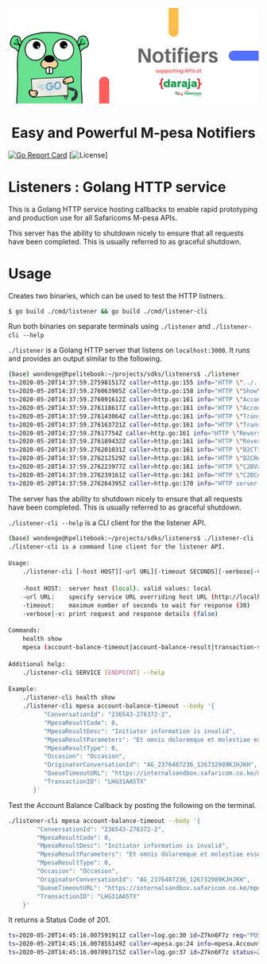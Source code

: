 <p align="center">
<img src="src/img/MpesaNotifiers.png" alt="M-pesa Notifiers" title="M-pesa Notifiers" />
</p>
<h1 align="center">Easy and Powerful M-pesa Notifiers</h1>

[![Go Report Card](https://goreportcard.com/badge/wondenge/mpesa-notifiers)](https://goreportcard.com/report/wondenge/mpesa-notifiers)
[![License](https://img.shields.io/badge/license-Apache-blue.svg)]

# Listeners : Golang HTTP service

This is a Golang HTTP service hosting callbacks to enable rapid prototyping and production use for all Safaricoms M-pesa APIs.

This server has the ability to shutdown nicely to ensure that all requests have been completed. This is usually referred to as graceful shutdown.

# Usage

Creates two binaries, which can be used to test the HTTP listners.

```bash
$ go build ./cmd/listener && go build ./cmd/listener-cli
```

Run both binaries on separate terminals using `./listener` and `./listener-cli --help`

`./listener` is a Golang HTTP server that listens on `localhost:3000`. It runs and provides an output similar to the following.

```bash
(base) wondenge@hpelitebook:~/projects/sdks/listeners$ ./listener
ts=2020-05-20T14:37:59.275981517Z caller=http.go:155 info="HTTP \"../../gen/http/openapi.json\" mounted on GET /swagger/swagger.json"
ts=2020-05-20T14:37:59.276063985Z caller=http.go:158 info="HTTP \"Show\" mounted on GET /health/"
ts=2020-05-20T14:37:59.276091612Z caller=http.go:161 info="HTTP \"AccountBalanceTimeout\" mounted on POST /mpesa/accountbalance/v1/timeout"
ts=2020-05-20T14:37:59.276118617Z caller=http.go:161 info="HTTP \"AccountBalanceResultEndpoint\" mounted on POST /mpesa/accountbalance/v1/result"
ts=2020-05-20T14:37:59.276143064Z caller=http.go:161 info="HTTP \"TransactionStatusTimeout\" mounted on POST /mpesa/transactionstatus/v1/timeout"
ts=2020-05-20T14:37:59.276163721Z caller=http.go:161 info="HTTP \"TransactionStatusResultEndpoint\" mounted on POST /mpesa/transactionstatus/v1/result"
ts=2020-05-20T14:37:59.27617754Z caller=http.go:161 info="HTTP \"ReversalTimeout\" mounted on POST /mpesa/reversal/v1/timeout"
ts=2020-05-20T14:37:59.276189432Z caller=http.go:161 info="HTTP \"ReversalResultEndpoint\" mounted on POST /mpesa/reversal/v1/result"
ts=2020-05-20T14:37:59.276201031Z caller=http.go:161 info="HTTP \"B2CTimeout\" mounted on POST /mpesa/b2c/v1/timeout"
ts=2020-05-20T14:37:59.276212529Z caller=http.go:161 info="HTTP \"B2CResult\" mounted on POST /mpesa/b2c/v1/result"
ts=2020-05-20T14:37:59.276223977Z caller=http.go:161 info="HTTP \"C2BValidation\" mounted on POST /mpesa/c2b/v1/validation"
ts=2020-05-20T14:37:59.276239161Z caller=http.go:161 info="HTTP \"C2BConfirmation\" mounted on POST /mpesa/c2b/v1/confirmation"
ts=2020-05-20T14:37:59.276264395Z caller=http.go:170 info="HTTP server listening on \"localhost:3000\""
```

The server has the ability to shutdown nicely to ensure that all requests have been completed. This is usually referred to as graceful shutdown.

`./listener-cli --help` is a CLI client for the the listener API.

```bash
(base) wondenge@hpelitebook:~/projects/sdks/listeners$ ./listener-cli --help
./listener-cli is a command line client for the listener API.

Usage:
    ./listener-cli [-host HOST][-url URL][-timeout SECONDS][-verbose|-v] SERVICE ENDPOINT [flags]

    -host HOST:  server host (local). valid values: local
    -url URL:    specify service URL overriding host URL (http://localhost:8080)
    -timeout:    maximum number of seconds to wait for response (30)
    -verbose|-v: print request and response details (false)

Commands:
    health show
    mpesa (account-balance-timeout|account-balance-result|transaction-status-timeout|transaction-status-result|reversal-timeout|reversal-result|b2-c-timeout|b2-c-result|c2-b-validation|c2-b-confirmation)

Additional help:
    ./listener-cli SERVICE [ENDPOINT] --help

Example:
    ./listener-cli health show
    ./listener-cli mpesa account-balance-timeout --body '{
          "ConversationId": "236543-276372-2",
          "MpesaResultCode": 0,
          "MpesaResultDesc": "Initiator information is invalid",
          "MpesaResultParameters": "Et omnis doloremque et molestiae esse ut.",
          "MpesaResultType": 0,
          "Occasion": "Occasion",
          "OriginatorConversationId": "AG_2376487236_126732989KJHJKH",
          "QueueTimeoutURL": "https://internalsandbox.safaricom.co.ke/mpesa/abresults/v1/submit",
          "TransactionID": "LHG31AA5TX"
       }'
```

Test the Account Balance Callback by posting the following on the terminal.

```bash
./listener-cli mpesa account-balance-timeout --body '{
        "ConversationId": "236543-276372-2",
        "MpesaResultCode": 0,
        "MpesaResultDesc": "Initiator information is invalid",
        "MpesaResultParameters": "Et omnis doloremque et molestiae esse ut.",
        "MpesaResultType": 0,
        "Occasion": "Occasion",
        "OriginatorConversationId": "AG_2376487236_126732989KJHJKH",
        "QueueTimeoutURL": "https://internalsandbox.safaricom.co.ke/mpesa/abresults/v1/submit",
        "TransactionID": "LHG31AA5TX"
    }'

```

It returns a Status Code of 201.

```bash
ts=2020-05-20T14:45:16.007591911Z caller=log.go:30 id=Z7kn6F7z req="POST /mpesa/accountbalance/v1/timeout" from=127.0.0.1
ts=2020-05-20T14:45:16.007855149Z caller=mpesa.go:24 info=mpesa.AccountBalanceTimeout
ts=2020-05-20T14:45:16.007891715Z caller=log.go:37 id=Z7kn6F7z status=201 bytes=3 time=302.972µs
```
